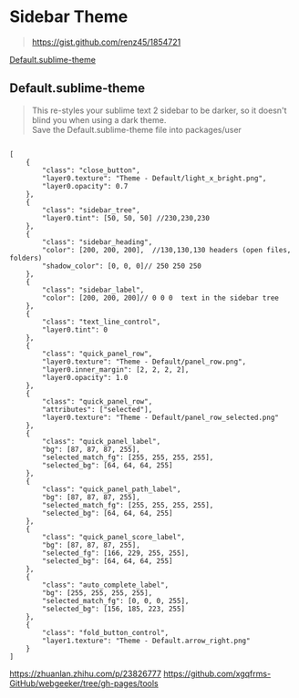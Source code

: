 #  Sidebar Theme


> https://gist.github.com/renz45/1854721


[Default.sublime-theme](Default.sublime-theme)


## Default.sublime-theme
> This re-styles your sublime text 2 sidebar to be darker, so it doesn't blind you when using a dark theme.  
> Save the Default.sublime-theme file into packages/user  

```code

[
    {
        "class": "close_button",
        "layer0.texture": "Theme - Default/light_x_bright.png",
        "layer0.opacity": 0.7
    },
    {
        "class": "sidebar_tree",
        "layer0.tint": [50, 50, 50] //230,230,230
    },
    {
        "class": "sidebar_heading",
        "color": [200, 200, 200],  //130,130,130 headers (open files, folders)
        "shadow_color": [0, 0, 0]// 250 250 250
    },
    {
        "class": "sidebar_label",
        "color": [200, 200, 200]// 0 0 0  text in the sidebar tree
    },
    {
        "class": "text_line_control",
        "layer0.tint": 0
    },
    {
        "class": "quick_panel_row",
        "layer0.texture": "Theme - Default/panel_row.png",
        "layer0.inner_margin": [2, 2, 2, 2],
        "layer0.opacity": 1.0
    },
    {
        "class": "quick_panel_row",
        "attributes": ["selected"],
        "layer0.texture": "Theme - Default/panel_row_selected.png"
    },
    {
        "class": "quick_panel_label",
        "bg": [87, 87, 87, 255],
        "selected_match_fg": [255, 255, 255, 255],
        "selected_bg": [64, 64, 64, 255]
    },
    {
        "class": "quick_panel_path_label",
        "bg": [87, 87, 87, 255],
        "selected_match_fg": [255, 255, 255, 255],
        "selected_bg": [64, 64, 64, 255]
    },
    {
        "class": "quick_panel_score_label",
        "bg": [87, 87, 87, 255],
        "selected_fg": [166, 229, 255, 255],
        "selected_bg": [64, 64, 64, 255]
    },
    {
        "class": "auto_complete_label",
        "bg": [255, 255, 255, 255],
        "selected_match_fg": [0, 0, 0, 255],
        "selected_bg": [156, 185, 223, 255]
    },
    {
        "class": "fold_button_control",
        "layer1.texture": "Theme - Default.arrow_right.png"
    }
]
``` 



https://zhuanlan.zhihu.com/p/23826777
https://github.com/xgqfrms-GitHub/webgeeker/tree/gh-pages/tools


